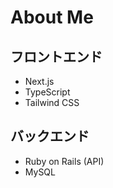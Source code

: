 # About Me

## フロントエンド
- Next.js
- TypeScript
- Tailwind CSS

## バックエンド
- Ruby on Rails (API)
- MySQL
